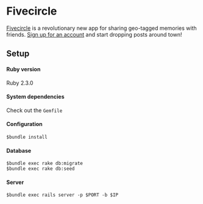 # Fivecircle #
[Fivecircle](https://calm-springs-22028.herokuapp.com) is a revolutionary new app for sharing geo-tagged memories with friends. [Sign up for an account](https://calm-springs-22028.herokuapp.com/users/sign_up) and start dropping posts around town!

## Setup ##
#### Ruby version ####
Ruby 2.3.0
#### System dependencies ####
Check out the `Gemfile`
#### Configuration ####
`$bundle install`
#### Database ####
```
$bundle exec rake db:migrate
$bundle exec rake db:seed
```
#### Server ####
`$bundle exec rails server -p $PORT -b $IP`
